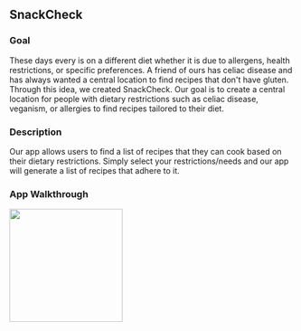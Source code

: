 ## SnackCheck

### Goal

  These days every is on a different diet whether it is due to allergens, health restrictions, or specific preferences.  A friend of ours has celiac disease and has always wanted a central location to find recipes that don't have gluten. Through this idea, we created SnackCheck. Our goal is to create a central location for people with dietary restrictions such as celiac disease, veganism, or allergies to find recipes tailored to their diet.

### Description

  Our app allows users to find a list of recipes that they can cook based on their dietary restrictions.  Simply select your restrictions/needs and our app will generate a list of recipes that adhere to it.

### App Walkthrough

<img src="https://github.com/KenanRustamov/SnackCheck/blob/master/demoWithOverlay.gif" width=200><br>
